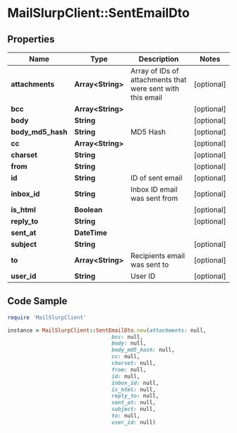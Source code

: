 # MailSlurpClient::SentEmailDto

## Properties

Name | Type | Description | Notes
------------ | ------------- | ------------- | -------------
**attachments** | **Array&lt;String&gt;** | Array of IDs of attachments that were sent with this email | [optional] 
**bcc** | **Array&lt;String&gt;** |  | [optional] 
**body** | **String** |  | [optional] 
**body_md5_hash** | **String** | MD5 Hash | [optional] 
**cc** | **Array&lt;String&gt;** |  | [optional] 
**charset** | **String** |  | [optional] 
**from** | **String** |  | [optional] 
**id** | **String** | ID of sent email | [optional] 
**inbox_id** | **String** | Inbox ID email was sent from | [optional] 
**is_html** | **Boolean** |  | [optional] 
**reply_to** | **String** |  | [optional] 
**sent_at** | **DateTime** |  | 
**subject** | **String** |  | [optional] 
**to** | **Array&lt;String&gt;** | Recipients email was sent to | [optional] 
**user_id** | **String** | User ID | [optional] 

## Code Sample

```ruby
require 'MailSlurpClient'

instance = MailSlurpClient::SentEmailDto.new(attachments: null,
                                 bcc: null,
                                 body: null,
                                 body_md5_hash: null,
                                 cc: null,
                                 charset: null,
                                 from: null,
                                 id: null,
                                 inbox_id: null,
                                 is_html: null,
                                 reply_to: null,
                                 sent_at: null,
                                 subject: null,
                                 to: null,
                                 user_id: null)
```


